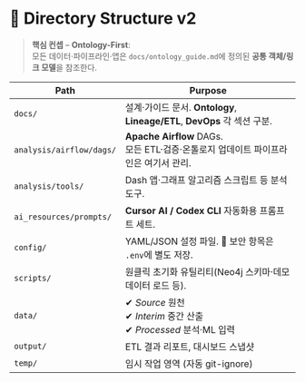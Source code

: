 # 📁 Directory Structure v2

> **핵심 컨셉** – **Ontology-First**:  
> 모든 데이터·파이프라인·앱은 `docs/ontology_guide.md`에 정의된 **공통 객체/링크 모델**을 참조한다.

| Path | Purpose |
|------|---------|
| `docs/` | 설계·가이드 문서. **Ontology**, **Lineage/ETL**, **DevOps** 각 섹션 구분. |
| `analysis/airflow/dags/` | **Apache Airflow** DAGs.<br>모든 ETL·검증·온톨로지 업데이트 파이프라인은 여기서 관리. |
| `analysis/tools/` | Dash 앱·그래프 알고리즘 스크립트 등 분석 도구. |
| `ai_resources/prompts/` | **Cursor AI / Codex CLI** 자동화용 프롬프트 세트. |
| `config/` | YAML/JSON 설정 파일. 🔑 보안 항목은 `.env`에 별도 저장. |
| `scripts/` | 원클릭 초기화 유틸리티(Neo4j 스키마·데모 데이터 로드 등). |
| `data/` | ✔ *Source* 원천<br>✔ *Interim* 중간 산출<br>✔ *Processed* 분석·ML 입력 |
| `output/` | ETL 결과 리포트, 대시보드 스냅샷 |
| `temp/` | 임시 작업 영역 (자동 git-ignore) |
